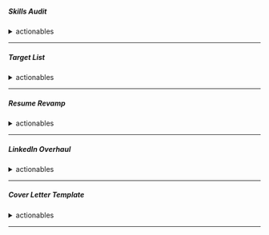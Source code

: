 ##### Skills Audit
<details>
<summary> actionables</summary>
Create a document listing all your skills (CI/CD, Cloud, IaC, Containers, Monitoring, Scripting). Rate your proficiency in each (Beginner, Intermediate, Expert).


|⚠️✅ℹ️| Skill    | demonstration | References | 
| -------- | -------- | ------- |------- |
|⚠️✅ℹ️| CI  | Build Code using Different Tools, A. Jenknins, B. Circleci C. cmake    ||
|⚠️✅ℹ️| CD(delivery, deployment)  | Build terraform Code, ArgoCD Deployments, Jenknins, Circleci    ||
|⚠️✅ℹ️| Security and Hardening|||
|⚠️✅ℹ️| Cloud | AWS     ||
|⚠️✅ℹ️| IAC    | Terraform    ||
|⚠️✅ℹ️| Containers  | Docker    ||
|⚠️✅ℹ️| Monitoring  | <font color="red">Prometheus, Grafana</font>    ||
|⚠️✅ℹ️| Scripting  | shell    |[python devops, Noah Gift](https://learning-oreilly-com.res.banq.qc.ca/library/view/python-for-devops/9781492057680/) [The linux commandline](https://learning-oreilly-com.res.banq.qc.ca/library/view/the-linux-command/9781492071235/)|
|⚠️✅ℹ️| container orchestration  | kubernetes    ||
|⚠️✅ℹ️| certifications | AWS, kubernetes     ||
|⚠️✅ℹ️| algorithms |      |[princeton](https://algs4.cs.princeton.edu/home/)|
|⚠️✅ℹ️| system design |      | [Acing system design , Zhiyong Tan](https://learning-oreilly-com.res.banq.qc.ca/library/view/acing-the-system/9781633439108/) |
|⚠️✅ℹ️| linux |      ||
|⚠️✅ℹ️| languages | java, python, golang, typescript      ||

</details>

---

##### Target List
<details>
<summary> actionables</summary>

Identify 15-20 target companies in Montreal (e.g., Shopify, Morgan Stanley, Ubisoft, Hopper, Lightspeed, local startups).


|⚠️✅ℹ️| Name | Domain| Tech stack| Company type and size| Relevant link|
| -------- | -------- | ------- |------- |-------- | ------- |
|⚠️✅ℹ️| Shopify | ||||
|⚠️✅ℹ️| Lightspeed |||||
|⚠️✅ℹ️| Hopper |||||
|⚠️✅ℹ️| Sonder |||||
|⚠️✅ℹ️| Circleci|||||
|⚠️✅ℹ️| Ubisoft |||||
|⚠️✅ℹ️|EA |||||
|⚠️✅ℹ️| Behaviour interactive|||||
|⚠️✅ℹ️| WB games |||||
|⚠️✅ℹ️| DNEG|||||
|⚠️✅ℹ️| Morgan stanley|||||
|⚠️✅ℹ️| Royal bank of Canada|||||
|⚠️✅ℹ️| National bank|||||
|⚠️✅ℹ️| CAE|||||
|⚠️✅ℹ️| Bombardier|||||
|⚠️✅ℹ️| ALayacare|||||
|⚠️✅ℹ️| Paper |||||
|⚠️✅ℹ️| Vention|||||
|⚠️✅ℹ️| Conveo|||||

</details>

---

##### Resume Revamp
<details>
<summary> actionables</summary>
```
Rewrite your resume using the STAR method (Situation, Task, Action, Result) for at least 5 key accomplishments. Include metrics (e.g., "reduced deployment time by 30%," "cut cloud costs by 15%").
```
</details>

---

##### LinkedIn Overhaul
<details>
<summary> actionables</summary>
```
Update your headline to: "DevOps Engineer | AWS, Kubernetes, Terraform | Seeking New Opportunity in Montreal"
Rewrite your "About" section to mirror your resume's STAR stories.
Ensure your experience section is complete and matches your resume.
```
</details>

---

##### Cover Letter Template
<details>
<summary> actionables</summary>
```
Create a strong, reusable cover letter template with placeholders for the company name and a specific reason for your interest.
```
</details>

---

